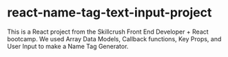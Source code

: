 # react-name-tag-text-input-project
This is a React project from the Skillcrush Front End Developer + React bootcamp. We used Array Data Models, Callback functions, Key Props, and User Input to make a Name Tag Generator.
